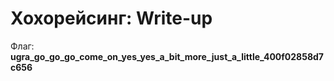 # Хохорейсинг: Write-up

Флаг: **ugra_go_go_go_come_on_yes_yes_a_bit_more_just_a_little_400f02858d7c656**
